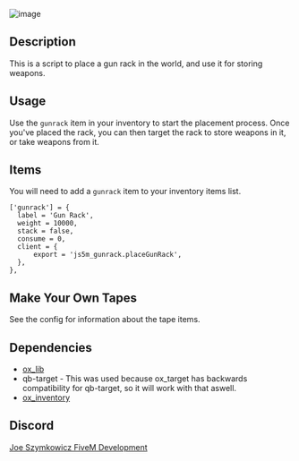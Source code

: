 ![image](https://github.com/JoeSzymkowiczFiveM/js5m_gunrack/assets/70592880/2bf98aaa-6a64-4bad-b905-38d7dad4d09f)
## Description
This is a script to place a gun rack in the world, and use it for storing weapons.

## Usage
Use the `gunrack` item in your inventory to start the placement process. Once you've placed the rack, you can then target the rack to store weapons in it, or take weapons from it.

## Items
You will need to add a `gunrack` item to your inventory items list.

```
['gunrack'] = {
  label = 'Gun Rack',
  weight = 10000,
  stack = false,
  consume = 0,
  client = {
      export = 'js5m_gunrack.placeGunRack',
  },
},
```

## Make Your Own Tapes

See the config for information about the tape items.

## Dependencies
- [ox_lib](https://github.com/overextended/ox_lib)
- qb-target - This was used because ox_target has backwards compatibility for qb-target, so it will work with that aswell.
- [ox_inventory](https://github.com/overextended/ox_inventory)

## Discord
[Joe Szymkowicz FiveM Development](https://discord.gg/5vPGxyCB4z)
